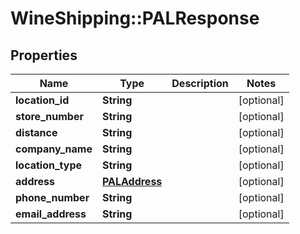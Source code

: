 # WineShipping::PALResponse

## Properties
Name | Type | Description | Notes
------------ | ------------- | ------------- | -------------
**location_id** | **String** |  | [optional] 
**store_number** | **String** |  | [optional] 
**distance** | **String** |  | [optional] 
**company_name** | **String** |  | [optional] 
**location_type** | **String** |  | [optional] 
**address** | [**PALAddress**](PALAddress.md) |  | [optional] 
**phone_number** | **String** |  | [optional] 
**email_address** | **String** |  | [optional] 

